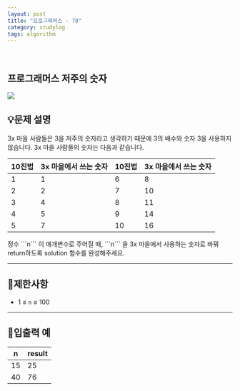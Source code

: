```yaml
---
layout: post
title: "프로그래머스 - 78"
category: studylog
tags: algorithm
---
```


<br>

## 프로그래머스 저주의 숫자


![](https://velog.velcdn.com/images/dlsdud9098/post/e1464da6-734f-4172-a5d3-8df73b71a328/image.png)
## 💡문제 설명
3x 마을 사람들은 3을 저주의 숫자라고 생각하기 때문에 3의 배수와 숫자 3을 사용하지 않습니다. 3x 마을 사람들의 숫자는 다음과 같습니다.


<table><thead><tr><th>10진법</th><th>3x 마을에서 쓰는 숫자</th><th>10진법</th><th>3x 마을에서 쓰는 숫자</th></tr></thead><tbody><tr><td>1</td><td>1</td><td>6</td><td>8</td></tr><tr><td>2</td><td>2</td><td>7</td><td>10</td></tr><tr><td>3</td><td>4</td><td>8</td><td>11</td></tr><tr><td>4</td><td>5</td><td>9</td><td>14</td></tr><tr><td>5</td><td>7</td><td>10</td><td>16</td></tr></tbody>
</table>
정수 ```n```
이 매개변수로 주어질 때, ```n```
을 3x 마을에서 사용하는 숫자로 바꿔 return하도록 solution 함수를 완성해주세요.


---




## 🚫제한사항


* 1 ≤ ```n```
 ≤ 100




---




## 🔢입출력 예




<table><thead><tr><th>n</th><th>result</th></tr></thead><tbody><tr><td>15</td><td>25</td></tr><tr><td>40</td><td>76</td></tr></tbody>
</table>
